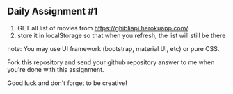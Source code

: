 ## Daily Assignment #1

1. GET all list of movies from https://ghibliapi.herokuapp.com/
2. store it in localStorage so that when you refresh, the list will still be there

note: 
You may use UI framework (bootstrap, material UI, etc) or pure CSS.

Fork this repository and send your github repository answer to me when you're done with this assignment.

Good luck and don't forget to be creative!